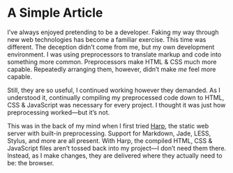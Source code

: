 # A Simple Article

I’ve always enjoyed pretending to be a developer. Faking my way through new web technologies has become a familiar exercise. This time was different. The deception didn’t come from me, but my own development environment. I was using preprocessors to translate markup and code into something more common. Preprocessors make HTML & CSS much more capable. Repeatedly arranging them, however, didn’t make _me_ feel more capable.

Still, they are so useful, I continued working however they demanded. As I understood it, continually compiling my preprocessed code down to HTML, CSS & JavaScript was necessary for every project. I thought it was just how preprocessing worked—but it’s not.

This was in the back of my mind when I first tried [Harp](http://harpjs.com), the static web server with built-in preprocessing. Support for Markdown, Jade, LESS, Stylus, and more are all present. With Harp, the compiled HTML, CSS & JavaScript files aren’t tossed back into my project—I don’t need them there. Instead, as I make changes, they are delivered where they actually need to be: the browser.